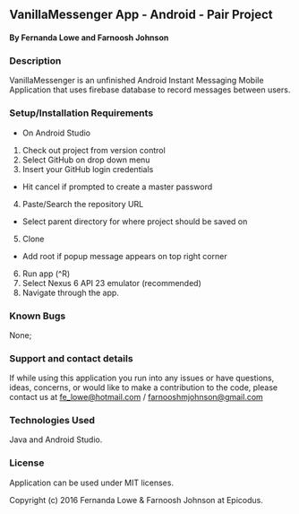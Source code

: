 
## VanillaMessenger App - Android - Pair Project

#### By Fernanda Lowe and Farnoosh Johnson


### Description

VanillaMessenger is an unfinished Android Instant Messaging Mobile Application that uses firebase database to record messages between users.

### Setup/Installation Requirements

* On Android Studio
1. Check out project from version control
2. Select GitHub on drop down menu
3. Insert your GitHub login credentials
* Hit cancel if prompted to create a master password
4. Paste/Search the repository URL
* Select parent directory for where project should be saved on
5. Clone
* Add root if popup message appears on top right corner
6. Run app (^R)
7. Select Nexus 6 API 23 emulator (recommended)
8. Navigate through the app.


### Known Bugs

None;


### Support and contact details

If while using this application you run into any issues or have questions, ideas, concerns, or would like to make a contribution to the code, please contact us at fe_lowe@hotmail.com / farnooshmjohnson@gmail.com


### Technologies Used

Java and Android Studio.


### License

Application can be used under MIT licenses.



Copyright (c) 2016 Fernanda Lowe & Farnoosh Johnson at Epicodus.
